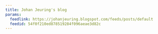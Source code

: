 ```yaml
---
title: Johan Jeuring's blog
params:
  feedlink: https://johanjeuring.blogspot.com/feeds/posts/default
  feedid: 54f0f210ed878519284f096aeae3d82c
---
```

